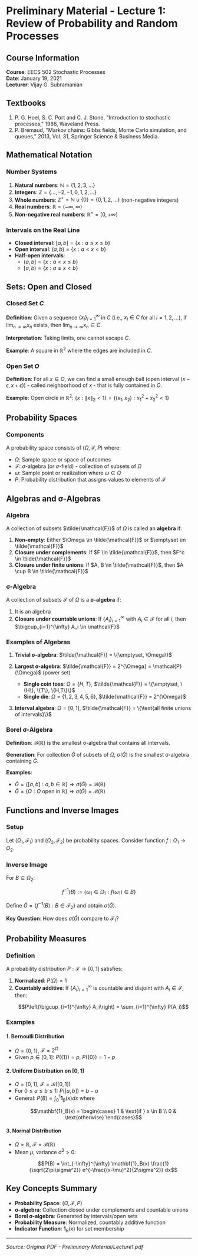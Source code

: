 # Preliminary Material - Lecture 1: Review of Probability and Random Processes

## Course Information
**Course**: EECS 502 Stochastic Processes  
**Date**: January 19, 2021  
**Lecturer**: Vijay G. Subramanian

## Textbooks
1. P. G. Hoel, S. C. Port and C. J. Stone, "Introduction to stochastic processes," 1986, Waveland Press.
2. P. Brémaud, "Markov chains: Gibbs fields, Monte Carlo simulation, and queues," 2013, Vol. 31, Springer Science & Business Media.

## Mathematical Notation

### Number Systems
1. **Natural numbers**: $\mathbb{N} = \{1, 2, 3, ...\}$
2. **Integers**: $\mathbb{Z} = \{..., -2, -1, 0, 1, 2, ...\}$
3. **Whole numbers**: $\mathbb{Z}^+ = \mathbb{N} \cup \{0\} = \{0, 1, 2, ...\}$ (non-negative integers)
4. **Real numbers**: $\mathbb{R} = (-\infty, \infty)$
5. **Non-negative real numbers**: $\mathbb{R}^+ = [0, +\infty)$

### Intervals on the Real Line
- **Closed interval**: $[a, b] = \{x : a \leq x \leq b\}$
- **Open interval**: $(a, b) = \{x : a < x < b\}$
- **Half-open intervals**: 
  - $(a, b] = \{x : a < x \leq b\}$
  - $[a, b) = \{x : a \leq x < b\}$

## Sets: Open and Closed

### Closed Set $C$
**Definition**: Given a sequence $\{x_i\}_{i=1}^{\infty}$ in $C$ (i.e., $x_i \in C$ for all $i = 1, 2, ...$), if $\lim_{n \to \infty} x_n$ exists, then $\lim_{n \to \infty} x_n \in C$.

**Interpretation**: Taking limits, one cannot escape $C$.

**Example**: A square in $\mathbb{R}^2$ where the edges are included in $C$.

### Open Set $O$
**Definition**: For all $x \in O$, we can find a small enough ball (open interval $(x-\epsilon, x+\epsilon)$) - called neighborhood of $x$ - that is fully contained in $O$.

**Example**: Open circle in $\mathbb{R}^2$: $\{x : \|x\|_2 < 1\} = \{(x_1, x_2) : x_1^2 + x_2^2 < 1\}$

## Probability Spaces

### Components
A probability space consists of $(\Omega, \mathcal{F}, P)$ where:
- $\Omega$: Sample space or space of outcomes
- $\mathcal{F}$: $\sigma$-algebra (or $\sigma$-field) - collection of subsets of $\Omega$
- $\omega$: Sample point or realization where $\omega \in \Omega$
- $P$: Probability distribution that assigns values to elements of $\mathcal{F}$

## Algebras and σ-Algebras

### Algebra
A collection of subsets $\tilde{\mathcal{F}}$ of $\Omega$ is called an **algebra** if:

1. **Non-empty**: Either $\Omega \in \tilde{\mathcal{F}}$ or $\emptyset \in \tilde{\mathcal{F}}$
2. **Closure under complements**: If $F \in \tilde{\mathcal{F}}$, then $F^c \in \tilde{\mathcal{F}}$
3. **Closure under finite unions**: If $A, B \in \tilde{\mathcal{F}}$, then $A \cup B \in \tilde{\mathcal{F}}$

### σ-Algebra
A collection of subsets $\mathcal{F}$ of $\Omega$ is a **σ-algebra** if:

1. It is an algebra
2. **Closure under countable unions**: If $\{A_i\}_{i=1}^{\infty}$ with $A_i \in \mathcal{F}$ for all $i$, then $\bigcup_{i=1}^{\infty} A_i \in \mathcal{F}$

### Examples of Algebras

1. **Trivial σ-algebra**: $\tilde{\mathcal{F}} = \{\emptyset, \Omega\}$

2. **Largest σ-algebra**: $\tilde{\mathcal{F}} = 2^{\Omega} = \mathcal{P}(\Omega)$ (power set)
   - **Single coin toss**: $\Omega = \{H, T\}$, $\tilde{\mathcal{F}} = \{\emptyset, \{H\}, \{T\}, \{H,T\}\}$
   - **Single die**: $\Omega = \{1, 2, 3, 4, 5, 6\}$, $\tilde{\mathcal{F}} = 2^{\Omega}$

3. **Interval algebra**: $\Omega = [0,1]$, $\tilde{\mathcal{F}} = \{\text{all finite unions of intervals}\}$

### Borel σ-Algebra
**Definition**: $\mathcal{B}(\mathbb{R})$ is the smallest σ-algebra that contains all intervals.

**Generation**: For collection $\tilde{G}$ of subsets of $\Omega$, $\sigma(\tilde{G})$ is the smallest σ-algebra containing $\tilde{G}$.

**Examples**:
- $\tilde{G} = \{[a,b] : a, b \in \mathbb{R}\} \Rightarrow \sigma(\tilde{G}) = \mathcal{B}(\mathbb{R})$
- $\tilde{G} = \{O : O \text{ open in } \mathbb{R}\} \Rightarrow \sigma(\tilde{G}) = \mathcal{B}(\mathbb{R})$

## Functions and Inverse Images

### Setup
Let $(\Omega_1, \mathcal{F}_1)$ and $(\Omega_2, \mathcal{F}_2)$ be probability spaces.
Consider function $f: \Omega_1 \to \Omega_2$.

### Inverse Image
For $B \subseteq \Omega_2$:
```math
f^{-1}(B) := \{\omega_1 \in \Omega_1 : f(\omega_1) \in B\}
```

Define $\tilde{G} = \{f^{-1}(B) : B \in \mathcal{F}_2\}$ and obtain $\sigma(\tilde{G})$.

**Key Question**: How does $\sigma(\tilde{G})$ compare to $\mathcal{F}_1$?

## Probability Measures

### Definition
A probability distribution $P: \mathcal{F} \to [0,1]$ satisfies:

1. **Normalized**: $P(\Omega) = 1$
2. **Countably additive**: If $\{A_i\}_{i=1}^{\infty}$ is countable and disjoint with $A_i \in \mathcal{F}$, then:
   ```math
   P\left(\bigcup_{i=1}^{\infty} A_i\right) = \sum_{i=1}^{\infty} P(A_i)
   ```

### Examples

#### 1. Bernoulli Distribution
- $\Omega = \{0, 1\}$, $\mathcal{F} = 2^{\Omega}$
- Given $p \in [0,1]$: $P(\{1\}) = p$, $P(\{0\}) = 1-p$

#### 2. Uniform Distribution on $[0,1]$
- $\Omega = [0,1]$, $\mathcal{F} = \mathcal{B}([0,1])$
- For $0 \leq a \leq b \leq 1$: $P([a,b]) = b - a$
- General: $P(B) = \int_0^1 \mathbf{1}_B(x) dx$ where
  ```math
  \mathbf{1}_B(x) = \begin{cases}
  1 & \text{if } x \in B \\
  0 & \text{otherwise}
  \end{cases}
  ```

#### 3. Normal Distribution
- $\Omega = \mathbb{R}$, $\mathcal{F} = \mathcal{B}(\mathbb{R})$
- Mean $\mu$, variance $\sigma^2 > 0$:
  ```math
  P(B) = \int_{-\infty}^{\infty} \mathbf{1}_B(x) \frac{1}{\sqrt{2\pi\sigma^2}} e^{-\frac{(x-\mu)^2}{2\sigma^2}} dx
  ```

## Key Concepts Summary
- **Probability Space**: $(\Omega, \mathcal{F}, P)$
- **σ-algebra**: Collection closed under complements and countable unions
- **Borel σ-algebra**: Generated by intervals/open sets
- **Probability Measure**: Normalized, countably additive function
- **Indicator Function**: $\mathbf{1}_B(x)$ for set membership

---
*Source: Original PDF - Preliminary Material/Lecture1.pdf*